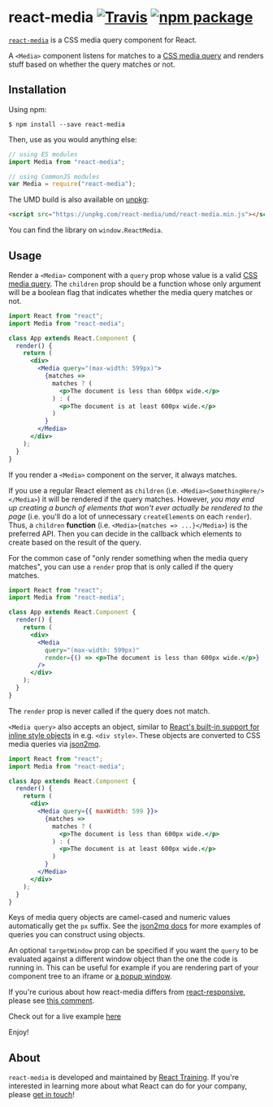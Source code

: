 # react-media [![Travis][build-badge]][build] [![npm package][npm-badge]][npm]

[build-badge]: https://img.shields.io/travis/ReactTraining/react-media/master.svg?style=flat-square
[build]: https://travis-ci.org/ReactTraining/react-media
[npm-badge]: https://img.shields.io/npm/v/react-media.svg?style=flat-square
[npm]: https://www.npmjs.org/package/react-media

[`react-media`](https://www.npmjs.com/package/react-media) is a CSS media query component for React.

A `<Media>` component listens for matches to a [CSS media query](https://developer.mozilla.org/en-US/docs/Web/CSS/Media_Queries) and renders stuff based on whether the query matches or not.

## Installation

Using npm:

    $ npm install --save react-media

Then, use as you would anything else:

```js
// using ES modules
import Media from "react-media";

// using CommonJS modules
var Media = require("react-media");
```

The UMD build is also available on [unpkg](https://unpkg.com):

```html
<script src="https://unpkg.com/react-media/umd/react-media.min.js"></script>
```

You can find the library on `window.ReactMedia`.

## Usage

Render a `<Media>` component with a `query` prop whose value is a valid [CSS media query](https://developer.mozilla.org/en-US/docs/Web/CSS/Media_Queries). The `children` prop should be a function whose only argument will be a boolean flag that indicates whether the media query matches or not.

```jsx
import React from "react";
import Media from "react-media";

class App extends React.Component {
  render() {
    return (
      <div>
        <Media query="(max-width: 599px)">
          {matches =>
            matches ? (
              <p>The document is less than 600px wide.</p>
            ) : (
              <p>The document is at least 600px wide.</p>
            )
          }
        </Media>
      </div>
    );
  }
}
```

If you render a `<Media>` component on the server, it always matches.

If you use a regular React element as `children` (i.e. `<Media><SomethingHere/></Media>`) it will be rendered if the query matches. However, _you may end up creating a bunch of elements that won't ever actually be rendered to the page_ (i.e. you'll do a lot of unnecessary `createElement`s on each `render`). Thus, a `children` **function** (i.e. `<Media>{matches => ...}</Media>`) is the preferred API. Then you can decide in the callback which elements to create based on the result of the query.

For the common case of "only render something when the media query matches", you can use a `render` prop that is only called if the query matches.

```jsx
import React from "react";
import Media from "react-media";

class App extends React.Component {
  render() {
    return (
      <div>
        <Media
          query="(max-width: 599px)"
          render={() => <p>The document is less than 600px wide.</p>}
        />
      </div>
    );
  }
}
```

The `render` prop is never called if the query does not match.

`<Media query>` also accepts an object, similar to [React's built-in support for inline style objects](https://facebook.github.io/react/tips/inline-styles.html) in e.g. `<div style>`. These objects are converted to CSS media queries via [json2mq](https://github.com/akiran/json2mq/blob/master/README.md#usage).

```jsx
import React from "react";
import Media from "react-media";

class App extends React.Component {
  render() {
    return (
      <div>
        <Media query={{ maxWidth: 599 }}>
          {matches =>
            matches ? (
              <p>The document is less than 600px wide.</p>
            ) : (
              <p>The document is at least 600px wide.</p>
            )
          }
        </Media>
      </div>
    );
  }
}
```

Keys of media query objects are camel-cased and numeric values automatically get the `px` suffix. See the [json2mq docs](https://github.com/akiran/json2mq/blob/master/README.md#usage) for more examples of queries you can construct using objects.

An optional `targetWindow` prop can be specified if you want the `query` to be evaluated against a different window object than the one the code is running in. This can be useful for example if you are rendering part of your component tree to an iframe or [a popup window](https://hackernoon.com/using-a-react-16-portal-to-do-something-cool-2a2d627b0202).

If you're curious about how react-media differs from [react-responsive](https://github.com/contra/react-responsive), please see [this comment](https://github.com/ReactTraining/react-media/issues/70#issuecomment-347774260).

Check out for a live example [here](https://codesandbox.io/s/73k3kx4200)

Enjoy!

## About

`react-media` is developed and maintained by [React Training](https://reacttraining.com). If you're interested in learning more about what React can do for your company, please [get in touch](mailto:hello@reacttraining.com)!
